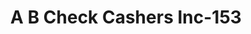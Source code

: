 ---
f_zip-code: 39563
f_state-code: MS
title: A B Check Cashers Inc-153
f_phone: 228-475-1100
f_city-only: Moss Point
f_address: 3419 Elvira Granderson Rd Moss Point
f_location-unique-id: '153'
slug: a-b-check-cashers-inc-153
updated-on: '2024-05-30T13:46:58.046Z'
created-on: '2024-05-30T13:36:59.803Z'
published-on: '2024-05-30T13:54:32.469Z'
f_city-state: cms/city/moss-point-ms.md
f_company: cms/company/a-b-check-cashers-inc.md
f_state: cms/state/mississippi.md
layout: '[payday-loan].html'
tags: payday-loan
---
